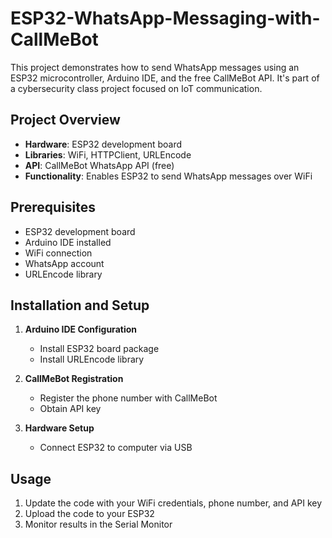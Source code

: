# ESP32-WhatsApp-Messaging-with-CallMeBot
This project demonstrates how to send WhatsApp messages using an ESP32 microcontroller, Arduino IDE, and the free CallMeBot API. It's part of a cybersecurity class project focused on IoT communication.
## Project Overview

- **Hardware**: ESP32 development board
- **Libraries**: WiFi, HTTPClient, URLEncode
- **API**: CallMeBot WhatsApp API (free)
- **Functionality**: Enables ESP32 to send WhatsApp messages over WiFi

## Prerequisites

- ESP32 development board
- Arduino IDE installed
- WiFi connection
- WhatsApp account
- URLEncode library

## Installation and Setup

1. **Arduino IDE Configuration**
   - Install ESP32 board package
   - Install URLEncode library

2. **CallMeBot Registration**
   - Register the phone number with CallMeBot
   - Obtain API key

3. **Hardware Setup**
   - Connect ESP32 to computer via USB

## Usage

1. Update the code with your WiFi credentials, phone number, and API key
2. Upload the code to your ESP32
3. Monitor results in the Serial Monitor

